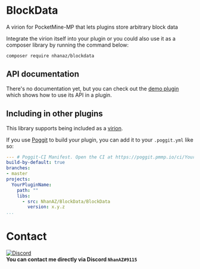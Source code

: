 # BlockData
A virion for PocketMine-MP that lets plugins store arbitrary block data

Integrate the virion itself into your plugin or you could also use it as a composer library by running the command below:

`composer require nhanaz/blockdata`

## API documentation
There's no documentation yet, but you can check out the [demo plugin](https://github.com/NhanAZ/BlockData_Example_Plugin) which shows how to use its API in a plugin.

## Including in other plugins
This library supports being included as a [virion](https://github.com/poggit/support/blob/master/virion.md).

If you use [Poggit](https://poggit.pmmp.io) to build your plugin, you can add it to your `.poggit.yml` like so:

```yml
--- # Poggit-CI Manifest. Open the CI at https://poggit.pmmp.io/ci/YourGithubUserName/YourPluginName
build-by-default: true
branches:
- master
projects:
  YourPluginName:
    path: ""
    libs:
      - src: NhanAZ/BlockData/BlockData
        version: x.y.z
...

```

# Contact
[![Discord](https://img.shields.io/discord/986553214889517088?label=discord&color=7289DA&logo=discord)](https://discord.gg/j2X83ujT6c)\
**You can contact me directly via Discord `NhanAZ#9115`**
